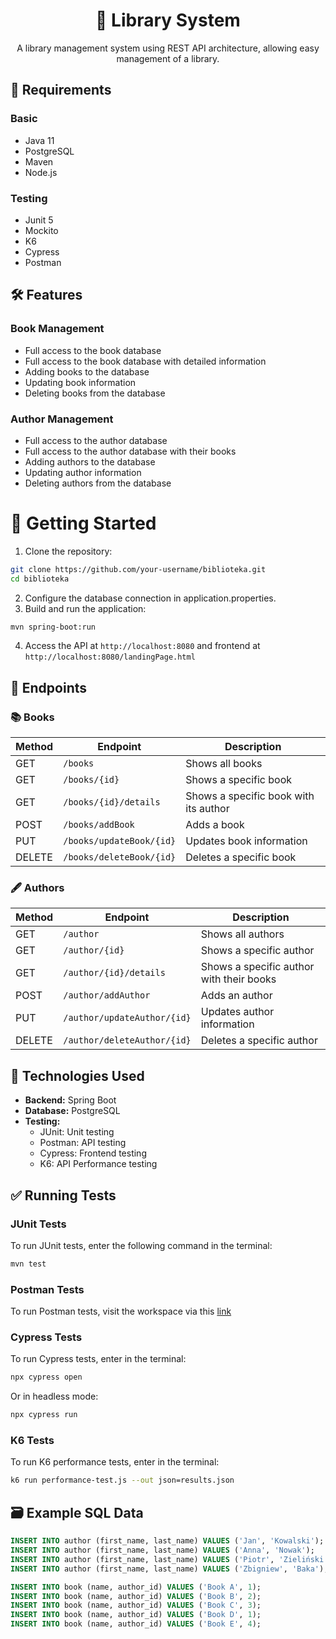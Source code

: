 
# <div align="center">📖 Library System</div>

<div align="center">A library management system using REST API architecture, allowing easy management of a library.</div>

## 🗿 Requirements

### Basic
- Java 11  
- PostgreSQL
- Maven
- Node.js
### Testing
- Junit 5
- Mockito
- K6
- Cypress
- Postman

## 🛠️ Features

### Book Management

- Full access to the book database  
- Full access to the book database with detailed information  
- Adding books to the database  
- Updating book information  
- Deleting books from the database  

### Author Management

- Full access to the author database  
- Full access to the author database with their books  
- Adding authors to the database  
- Updating author information  
- Deleting authors from the database  

# 🚀 Getting Started

1. Clone the repository:
```bash
git clone https://github.com/your-username/biblioteka.git
cd biblioteka
```
2. Configure the database connection in application.properties.
3. Build and run the application:
```bash
mvn spring-boot:run
```
4. Access the API at `http://localhost:8080` and frontend at `http://localhost:8080/landingPage.html`

## 📡 Endpoints

### 📚 Books

| Method | Endpoint                | Description                           |
|--------|-------------------------|---------------------------------------|
| GET    | `/books`                | Shows all books                       |
| GET    | `/books/{id}`           | Shows a specific book                 |
| GET    | `/books/{id}/details`   | Shows a specific book with its author |
| POST   | `/books/addBook`        | Adds a book                           |
| PUT    | `/books/updateBook/{id}`| Updates book information              |
| DELETE | `/books/deleteBook/{id}`| Deletes a specific book               |

### 🖋️ Authors

| Method | Endpoint                    | Description                                  |
|--------|-----------------------------|----------------------------------------------|
| GET    | `/author`                   | Shows all authors                            |
| GET    | `/author/{id}`              | Shows a specific author                      |
| GET    | `/author/{id}/details`      | Shows a specific author with their books     |
| POST   | `/author/addAuthor`         | Adds an author                               |
| PUT    | `/author/updateAuthor/{id}` | Updates author information                   |
| DELETE | `/author/deleteAuthor/{id}` | Deletes a specific author                    |

## 🧪 Technologies Used

- **Backend:** Spring Boot  
- **Database:** PostgreSQL  
- **Testing:**
  - JUnit: Unit testing  
  - Postman: API testing 
  - Cypress: Frontend testing
  - K6: API Performance testing

## ✅ Running Tests

### JUnit Tests

To run JUnit tests, enter the following command in the terminal:

```bash
mvn test
```

### Postman Tests

To run Postman tests, visit the workspace via this [link](https://www.postman.com/kk0000-9147/biblioteka-workspace/collection/9ruf0ph/biblioteka?action=share&creator=39909708)

### Cypress Tests

To run Cypress tests, enter in the terminal:

```bash
npx cypress open
```

Or in headless mode:

```bash
npx cypress run
```

### K6 Tests

To run K6 performance tests, enter in the terminal:
```bash
k6 run performance-test.js --out json=results.json
```

## 🗃️ Example SQL Data

```sql
INSERT INTO author (first_name, last_name) VALUES ('Jan', 'Kowalski');
INSERT INTO author (first_name, last_name) VALUES ('Anna', 'Nowak');
INSERT INTO author (first_name, last_name) VALUES ('Piotr', 'Zieliński');
INSERT INTO author (first_name, last_name) VALUES ('Zbigniew', 'Baka');

INSERT INTO book (name, author_id) VALUES ('Book A', 1);
INSERT INTO book (name, author_id) VALUES ('Book B', 2);
INSERT INTO book (name, author_id) VALUES ('Book C', 3);
INSERT INTO book (name, author_id) VALUES ('Book D', 1);
INSERT INTO book (name, author_id) VALUES ('Book E', 4);
```
